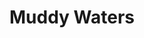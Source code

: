 ---
title: "Muddy Waters"
summary: "McKinley Morganfield , known professionally as Muddy Waters, was an American blues singer and musician who was an important figure in the post-war blues scene, and is often cited as the \"father of modern Chicago blues\". His style of playing has been described as \"raining down Delta beatitude\".Muddy Waters grew up on Stovall Plantation near Clarksdale, Mississippi, and by age 17 was playing the guitar and the harmonica, emulating the local blues artists Son House and Robert Johnson. He was recorded in Mississippi by Alan Lomax for the Library of Congress in 1941. In 1943, he moved to Chicago to become a full-time professional musician. In 1946, he recorded his first records for Columbia Records and then for Aristocrat Records, a newly formed label run by the brothers Leonard and Phil Chess.
In the early 1950s, Muddy Waters and his band—Little Walter Jacobs on harmonica, Jimmy Rogers on guitar, Elga Edmonds on drums and Otis Spann on piano—recorded several blues classics, some with the bassist and songwriter Willie Dixon. These songs included \"Hoochie Coochie Man,\" \"I Just Want to Make Love to You\" and \"I'm Ready\". In 1958, he traveled to England, laying the foundations of the resurgence of interest in the blues there. His performance at the Newport Jazz Festival in 1960 was recorded and released as his first live album, At Newport 1960.
Muddy Waters' music has influenced various American music genres, including rock & roll and subsequently rock."
image: "muddy-waters.jpg"
apple_music_artist_url: "https://music.apple.com/gb/artist/muddy-waters/26643"
wikipedia_url: "https://en.wikipedia.org/wiki/Muddy_Waters"
---